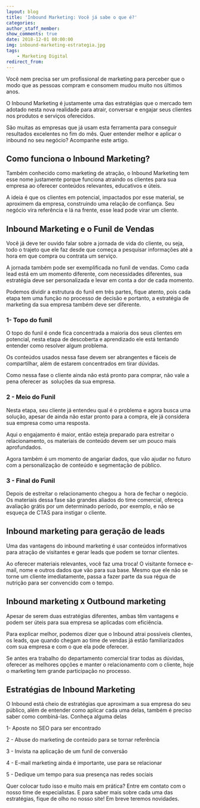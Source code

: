 ```yaml
---
layout: blog
title: 'Inbound Marketing: Você já sabe o que é?'
categories:
author_staff_member:
show_comments: true
date: 2018-12-01 00:00:00
img: inbound-marketing-estrategia.jpg
tags:
    - Marketing Digital
redirect_from:
---
```


Voc&ecirc; nem precisa ser um profissional de marketing para perceber que o modo que as pessoas compram e consomem mudou muito nos &uacute;ltimos anos.

O Inbound Marketing &eacute; justamente uma das estrat&eacute;gias que o mercado tem adotado nesta nova realidade para atrair, conversar e engajar seus clientes nos produtos e servi&ccedil;os oferecidos.

S&atilde;o muitas as empresas que j&aacute; usam esta ferramenta para conseguir resultados excelentes no fim do m&ecirc;s. Quer entender melhor e aplicar o inbound no seu neg&oacute;cio? Acompanhe este artigo.

## Como funciona o Inbound Marketing?

Tamb&eacute;m conhecido como marketing de atra&ccedil;&atilde;o, o Inbound Marketing tem esse nome justamente porque funciona atraindo os clientes para sua empresa ao oferecer conte&uacute;dos relevantes, educativos e &uacute;teis.

A ideia &eacute; que os clientes em potencial, impactados por esse material, se aproximem da empresa, construindo uma rela&ccedil;&atilde;o de confian&ccedil;a. Seu neg&oacute;cio vira refer&ecirc;ncia e l&aacute; na frente, esse lead pode virar um cliente.

## Inbound Marketing e o Funil de Vendas

Voc&ecirc; j&aacute; deve ter ouvido falar sobre a jornada de vida do cliente, ou seja, todo o trajeto que ele faz desde que come&ccedil;a a pesquisar informa&ccedil;&otilde;es at&eacute; a hora em que compra ou contrata um servi&ccedil;o.

A jornada tamb&eacute;m pode ser exemplificada no funil de vendas. Como cada lead est&aacute; em um momento diferente, com necessidades diferentes, sua estrat&eacute;gia deve ser personalizada e levar em conta a dor de cada momento.

Podemos dividir a estrutura do funil em tr&ecirc;s partes, fique atento, pois cada etapa tem uma fun&ccedil;&atilde;o no processo de decis&atilde;o e portanto, a estrat&eacute;gia de marketing da sua empresa tamb&eacute;m deve ser diferente.

### 1- Topo do funil

O topo do funil &eacute; onde fica concentrada a maioria dos seus clientes em potencial, nesta etapa de descoberta e aprendizado ele est&aacute; tentando entender como resolver algum problema.

Os conte&uacute;dos usados nessa fase devem ser abrangentes e f&aacute;ceis de compartilhar, al&eacute;m de estarem concentrados em tirar d&uacute;vidas.

Como nessa fase o cliente ainda n&atilde;o est&aacute; pronto para comprar, n&atilde;o vale a pena oferecer as &nbsp;solu&ccedil;&otilde;es da sua empresa.

### 2 - Meio do Funil

Nesta etapa, seu cliente j&aacute; entendeu qual &eacute; o problema e agora busca uma solu&ccedil;&atilde;o, apesar de ainda n&atilde;o estar pronto para a compra, ele j&aacute; considera sua empresa como uma resposta.

Aqui o engajamento &eacute; maior, ent&atilde;o esteja preparado para estreitar o relacionamento, os materiais de conte&uacute;do devem ser um pouco mais aprofundados.

Agora tamb&eacute;m &eacute; um momento de angariar dados, que v&atilde;o ajudar no futuro com a personaliza&ccedil;&atilde;o de conte&uacute;do e segmenta&ccedil;&atilde;o de p&uacute;blico.

### 3 - Final do Funil

Depois de estreitar o relacionamento chegou a &nbsp;hora de fechar o neg&oacute;cio. Os materiais dessa fase s&atilde;o grandes aliados do time comercial, ofere&ccedil;a avalia&ccedil;&atilde;o gr&aacute;tis por um determinado per&iacute;odo, por exemplo, e n&atilde;o se esque&ccedil;a de CTAS para instigar o cliente.

## Inbound marketing para gera&ccedil;&atilde;o de leads

Uma das vantagens do inbound marketing &eacute; usar conte&uacute;dos informativos para atra&ccedil;&atilde;o de visitantes e gerar leads que podem se tornar clientes.

Ao oferecer materiais relevantes, voc&ecirc; faz uma troca! O visitante fornece e-mail, nome e outros dados que v&atilde;o para sua base. Mesmo que ele n&atilde;o se torne um cliente imediatamente, passa a fazer parte da sua r&eacute;gua de nutri&ccedil;&atilde;o para ser convencido com o tempo.

## Inbound marketing x Outbound marketing

Apesar de serem duas estrat&eacute;gias diferentes, ambas t&ecirc;m vantagens e podem ser &uacute;teis para sua empresa se aplicadas com efici&ecirc;ncia.

Para explicar melhor, podemos dizer que o Inbound atrai poss&iacute;veis clientes, os leads, que quando chegam ao time de vendas j&aacute; est&atilde;o familiarizados com sua empresa e com o que ela pode oferecer.

Se antes era trabalho do departamento comercial tirar todas as d&uacute;vidas, oferecer as melhores op&ccedil;&otilde;es e manter o relacionamento com o cliente, hoje o marketing tem grande participa&ccedil;&atilde;o no processo.

## Estrat&eacute;gias de Inbound Marketing

O Inbound est&aacute; cheio de estrat&eacute;gias que aproximam a sua empresa do seu p&uacute;blico, al&eacute;m de entender como aplicar cada uma delas, tamb&eacute;m &eacute; preciso saber como combin&aacute;-las. Conhe&ccedil;a alguma delas

1- Aposte no SEO para ser encontrado

2 - Abuse do marketing de conte&uacute;do para se tornar refer&ecirc;ncia

3 - Invista na aplica&ccedil;&atilde;o de um funil de convers&atilde;o

4 - E-mail marketing ainda &eacute; importante, use para se relacionar

5 - Dedique um tempo para sua presen&ccedil;a nas redes sociais

Quer colocar tudo isso e muito mais em pr&aacute;tica? Entre em contato com o nosso time de especialistas. E para saber mais sobre cada uma das estrat&eacute;gias, fique de olho no nosso site! Em breve teremos novidades.
